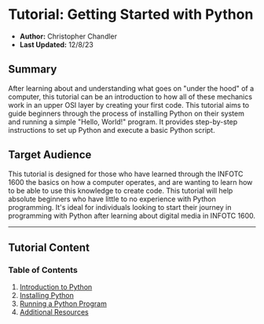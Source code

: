 # Tutorial: Getting Started with Python

- **Author:** Christopher Chandler
- **Last Updated:** 12/8/23

## Summary

After learning about and understanding what goes on "under the hood" of a computer, this tutorial can be an introduction to how all of these mechanics work in an upper OSI layer by creating your first code. This tutorial aims to guide beginners through the process of installing Python on their system and running a simple "Hello, World!" program. It provides step-by-step instructions to set up Python and execute a basic Python script.

## Target Audience

This tutorial is designed for those who have learned through the INFOTC 1600 the basics on how a computer operates, and are wanting to learn how to be able to use this knowledge to create code. This tutorial will help absolute beginners who have little to no experience with Python programming. It's ideal for individuals looking to start their journey in programming with Python after learning about digital media in INFOTC 1600.

---

## Tutorial Content

### Table of Contents

1. [Introduction to Python](https://github.com/ChrisChandler325/Python-Introduction-Tutorial/blob/main/Introduction.md)
3. [Installing Python](https://github.com/ChrisChandler325/Python-Introduction-Tutorial/blob/main/Installing%20Python.md)
4. [Running a Python Program](https://github.com/ChrisChandler325/Python-Introduction-Tutorial/blob/main/First%20Python%20Script.md)
5. [Additional Resources](https://github.com/ChrisChandler325/Python-Introduction-Tutorial/blob/main/Additional%20Resources.md)
